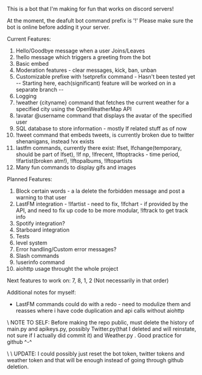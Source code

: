This is a bot that I'm making for fun that works on discord servers!

At the moment, the deafult bot command prefix is '!'
Please make sure the bot is online before adding it your server.

Current Features: 
1. Hello/Goodbye message when a user Joins/Leaves 
2. !hello message which triggers a greeting from the bot 
3. Basic embed 
4. Moderation features - clear messages, kick, ban, unban
5. Customizable prefixe with !setprefix command - Hasn't  been tested yet
-- Starting here, each(significant) feature will be worked on in a separate branch --
6. Logging
7. !weather {cityname} command that fetches the current weather for a specified city using the OpenWeatherMap API
8. !avatar @username command that displays the avatar of the specified user
9. SQL database to store information - mostly lf related stuff as of now
10. !tweet command that embeds tweets, is currently broken due to twitter shenanigans, instead !vx exists
11. lastfm commands, currently there exist: lfset, lfchange(temporary, should be part of lfset), !lf np, !lfrecent, !lftoptracks - time period, !lfartist(broken atm!), !lftopalbums, !lftopartists
12. Many fun commands to display gifs and images


Planned Features:
1. Block certain words - a la delete the forbidden message and post a warning to that user 
2. LastFM integration - !lfartist - need to fix, !lfchart - if provided by the API, and need to fix up code to be more modular, !lftrack to get track info
3. Spotify integration? 
4. Starboard integration
5. Tests
6. level system
7. Error handling/Custom error messages?
8. Slash commands
9. !userinfo command
10. aiohttp usage throught the whole project

Next features to work on: 7, 8, 1, 2 (Not necessarily in that order)

Additional notes for myself:
- LastFM commands could do with a redo - need to modulize them and reasses where i have code duplication and api calls without aiohttp


\\ NOTE TO SELF: Before making the repo public, must delete the history of main.py and apikeys.py, possibly Twitter.py(that I deleted and will reinstate, not sure if I actually did commit it) and Weather.py . Good practice for github ^-^

\\ \\ UPDATE: I could possibly just reset the bot token, twitter tokens  and weather token and that will be enough instead of going through github deletion.
